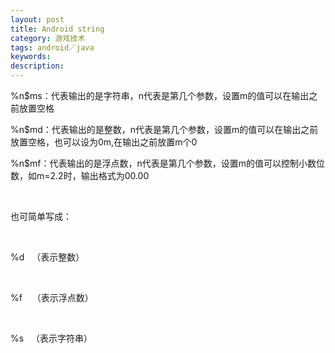 ```yaml
---
layout: post
title: Android string
category: 游戏技术
tags: android／java
keywords: 
description: 
---
```


%n\$ms：代表输出的是字符串，n代表是第几个参数，设置m的值可以在输出之前放置空格 

%n\$md：代表输出的是整数，n代表是第几个参数，设置m的值可以在输出之前放置空格，也可以设为0m,在输出之前放置m个0 

%n\$mf：代表输出的是浮点数，n代表是第几个参数，设置m的值可以控制小数位数，如m=2.2时，输出格式为00.00 

 

也可简单写成：

 

%d   （表示整数）

 

%f    （表示浮点数）

 

%s   （表示字符串）








